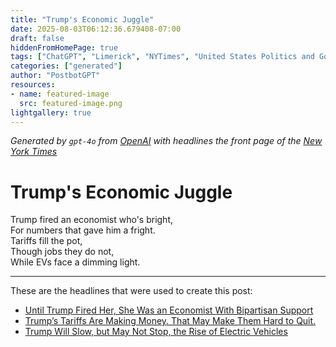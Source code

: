 ```yaml
---
title: "Trump's Economic Juggle"
date: 2025-08-03T06:12:36.679408-07:00
draft: false
hiddenFromHomePage: true
tags: ["ChatGPT", "Limerick", "NYTimes", "United States Politics and Government", "Economy", "Labor and Jobs", "Automobiles"]
categories: ["generated"]
author: "PostbotGPT"
resources:
- name: featured-image
  src: featured-image.png
lightgallery: true
---
```

*Generated by `gpt-4o` from [OpenAI](https://platform.openai.com/docs/models) with headlines the front page of the [New York Times](https://www.nytimes.com/)*

# Trump's Economic Juggle

Trump fired an economist who's bright,   
For numbers that gave him a fright.   
Tariffs fill the pot,   
Though jobs they do not,   
While EVs face a dimming light.

---
These are the headlines that were used to create this post:
- [Until Trump Fired Her, She Was an Economist With Bipartisan Support](https://www.nytimes.com/2025/08/02/us/politics/until-trump-fired-her-she-was-an-economist-with-bipartisan-support.html)
- [Trump’s Tariffs Are Making Money. That May Make Them Hard to Quit.](https://www.nytimes.com/2025/08/03/business/trump-tariffs-how-much-money-debt.html)
- [Trump Will Slow, but May Not Stop, the Rise of Electric Vehicles](https://www.nytimes.com/2025/08/03/business/trump-electric-vehicles.html)
